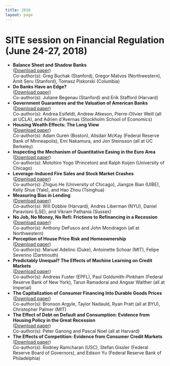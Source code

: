 ```yaml
---
title: 2018
layout: page
---
```


# SITE session on Financial Regulation (June 24-27, 2018)

* **Balance Sheet and Shadow Banks**\
([Download paper](https://www.google.com/url?sa=t&rct=j&q=&esrc=s&source=web&cd=&ved=2ahUKEwi0ioDYuJbzAhWoDjQIHRpCD1kQFnoECAIQAQ&url=https%3A%2F%2Fwww.clevelandfed.org%2F~%2Fmedia%2Fcontent%2Fevents%2F2018%2Ffinancial%2520stability%2Fbuchak%2520matvos%2520piskorski%2520and%2520seru%2520shadow%2520banks.pdf%3Fla%3Den&usg=AOvVaw1NuFZeEnvnyzN5M4EgjpG5))\
Co-author(s): Greg Buchak (Stanford), Gregor Matvos (Northwestern), Amit Seru (Stanford), Tomasz Piskorski (Columbia)
*	**Do Banks Have an Edge?**\
([Download paper](https://www.google.com/url?sa=t&rct=j&q=&esrc=s&source=web&cd=&ved=2ahUKEwinn_vwuJbzAhUvJzQIHWApCZUQFnoECAMQAQ&url=https%3A%2F%2Fwww.aeaweb.org%2Fconference%2F2019%2Fpreliminary%2Fpaper%2FHFBRQhzQ&usg=AOvVaw0COOlsKzYfnMkuqOZSozL0))\
Co-author(s): Juliane Begenau (Stanford) and Erik Stafford (Harvard)
*	**Government Guarantees and the Valuation of American Banks**\
([Download paper](https://www.nber.org/system/files/working_papers/w24706/w24706.pdf))\
Co-author(s): Andrea Esifeldt, Andrew Atkeson, Pierre-Olivier Weill (all at UCLA), and Adrien d'Avernas (Stockholm School of Economics)
*	**Housing Wealth Effects: The Long View**\
([Download paper](https://exhibits.stanford.edu/site-archive/catalog/wx401gq6799))\
Co-author(s): Adam Guren (Boston), Alisdair McKay (Federal Reserve Bank of Minneapolis), Emi Nakamura, and Jon Steinsson (all at UC Berkeley)
* **Inspecting the Mechanism of Quantitative Easing in the Euro Area**\
([Download paper](https://www.nber.org/system/files/working_papers/w26152/w26152.pdf))\
Co-author(s): Motohiro Yogo (Princeton) and Ralph Koijen (University of Chicago)
*	**Leverage-Induced Fire Sales and Stock Market Crashes**\
([Download paper](https://www.nber.org/system/files/working_papers/w25040/w25040.pdf))\
Co-author(s): Zhiguo He (University of Chicago), Jiangze Bian (UIBE), Kelly Shue (Yale), and Hao Zhou (Tsinghua)
*	**Measuring Bias in Lending**\
([Download paper](https://www.nber.org/system/files/working_papers/w24953/w24953.pdf))\
Co-author(s): Will Dobbie (Harvard), Andres Liberman (NYU), Daniel Paravisini (LSE), and Vikram Pathania (Sussex)
*	**No Job, No Money, No Refi: Frictions to Refinancing in a Recession**\
([Download paper](https://poseidon01.ssrn.com/delivery.php?ID=665084071084093104087086095079090074057022040093022044117124118105125091093083068074107049044100122125039011077002120089116029026027063013080115093090066126096111076042065010075127086071027070110121068117026085000086114014105015093100075126023125000000&EXT=pdf&INDEX=TRUE))\
Co-author(s): Anthony DeFusco and John Mondragon (all at Northwestern)
* **Perception of House Price Risk and Homeownership**\
([Download paper](https://exhibits.stanford.edu/site-archive/catalog/qn996fq2260))\
Co-author(s): Manuel Adelino (Duke), Antoinette Schoar (MIT), Felipe Severino (Dartmouth)
* **Predictably Unequal? The Effects of Machine Learning on Credit Markets**\
([Download paper](https://papers.ssrn.com/sol3/Delivery.cfm/SSRN_ID3873309_code267374.pdf?abstractid=3072038&mirid=1&type=2))\
Co-author(s): Andreas Fuster (EPFL), Paul Goldsmith-Pinkham (Federal Reserve Bank of New York), Tarun Ramadorai and Angsar Walther (all at Imperial)
*	**The Capitalization of Consumer Financing Into Durable Goods Prices**\
([Download paper](https://www.nber.org/system/files/working_papers/w24699/w24699.pdf))\
Co-author(s): Bronson Argyle, Taylor Nadauld, Ryan Pratt (all at BYU), Christopher Palmer (MIT)
*	**The Effect of Debt on Default and Consumption: Evidence from Housing Policy in the Great Recession**\
([Download paper](https://scholar.harvard.edu/files/ganong/files/ganong_noel_housing.pdf))\
Co-author(s): Peter Ganong and Pascal Noel (all at Harvard)
*	**The Effects of Competition: Evidence from Consumer Credit Markets**\
([Download paper](https://doi.org/10.1093/rfs/hhaa035))\
Co-author(s): Rodney Ramcharan (USC), Stefan Gissler (Federal Reserve Board of Governors), and Edison Yu (Federal Reserve Bank of Philadelphia)

